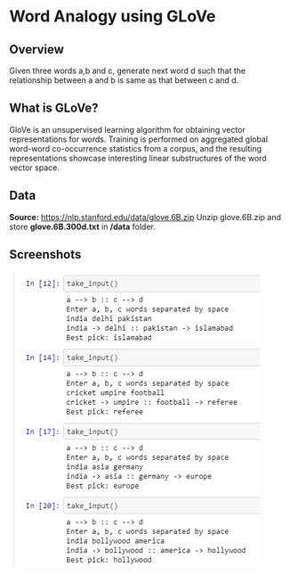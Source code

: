 # Word Analogy using GLoVe
## Overview
Given three words a,b and c, generate next word d such that the relationship between a and b is same as that between c and d.
## What is GLoVe?
GloVe is an unsupervised learning algorithm for obtaining vector representations for words. Training is performed on aggregated global word-word co-occurrence statistics from a corpus, and the resulting representations showcase interesting linear substructures of the word vector space.
## Data
**Source:** https://nlp.stanford.edu/data/glove.6B.zip
Unzip glove.6B.zip and store **glove.6B.300d.txt** in **/data** folder.
## Screenshots
![](https://raw.githubusercontent.com/prabodhw96/Word-Analogy-GLoVe/master/result.png)